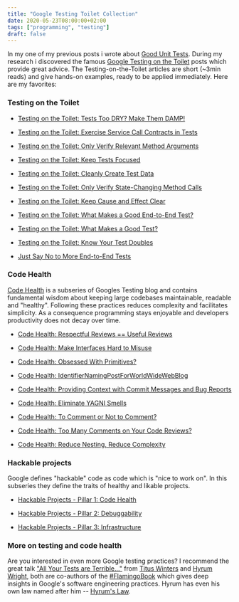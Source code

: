 ```yaml
---
title: "Google Testing Toilet Collection"
date: 2020-05-23T08:00:00+02:00
tags: ["programming", "testing"]
draft: false
---
```


In my one of my previous posts i wrote about [Good Unit
Tests](http://gerlacdt.github.io/posts/unit-testing/). During my
research i discovered the famous [Google Testing on the
Toilet](https://testing.googleblog.com/) posts which provide great
advice. The Testing-on-the-Toilet articles are short (~3min reads) and
give hands-on examples, ready to be applied immediately. Here are my
favorites:

### Testing on the Toilet

* [Testing on the Toilet: Tests Too DRY? Make Them
  DAMP!](https://testing.googleblog.com/2019/12/testing-on-toilet-tests-too-dry-make.html)

* [Testing on the Toilet: Exercise Service Call Contracts in Tests](https://testing.googleblog.com/2018/11/testing-on-toilet-exercise-service-call.html)

* [Testing on the Toilet: Only Verify Relevant Method Arguments](https://testing.googleblog.com/2018/06/testing-on-toilet-only-verify-relevant.html)

* [Testing on the Toilet: Keep Tests Focused](https://testing.googleblog.com/2018/06/testing-on-toilet-keep-tests-focused.html)

* [Testing on the Toilet: Cleanly Create Test Data](https://testing.googleblog.com/2018/02/testing-on-toilet-cleanly-create-test.html)

* [Testing on the Toilet: Only Verify State-Changing Method Calls](https://testing.googleblog.com/2017/12/testing-on-toilet-only-verify-state.html)

* [Testing on the Toilet: Keep Cause and Effect Clear](https://testing.googleblog.com/2017/01/testing-on-toilet-keep-cause-and-effect.html)

* [Testing on the Toilet: What Makes a Good End-to-End Test?](https://testing.googleblog.com/2016/09/testing-on-toilet-what-makes-good-end.html)

* [Testing on the Toilet: What Makes a Good Test?](https://testing.googleblog.com/2014/03/testing-on-toilet-what-makes-good-test.html)

* [Testing on the Toilet: Know Your Test Doubles](https://testing.googleblog.com/2013/07/testing-on-toilet-know-your-test-doubles.html)

* [Just Say No to More End-to-End Tests](https://testing.googleblog.com/2015/04/just-say-no-to-more-end-to-end-tests.html)


### Code Health

[Code
Health](https://testing.googleblog.com/2017/04/code-health-googles-internal-code.html)
is a subseries of Googles Testing blog and contains fundamental wisdom
about keeping large codebases maintainable, readable and
"healthy". Following these practices reduces complexity and
facilitates simplicity. As a consequence programming stays enjoyable
and developers productivity does not decay over time.


* [Code Health: Respectful Reviews == Useful
  Reviews](https://testing.googleblog.com/2019/11/code-health-respectful-reviews-useful.html)

* [Code Health: Make Interfaces Hard to
  Misuse](https://testing.googleblog.com/2018/07/code-health-make-interfaces-hard-to.html)

* [Code Health: Obsessed With
  Primitives?](https://testing.googleblog.com/2017/11/obsessed-with-primitives.html)

* [Code Health:
  IdentifierNamingPostForWorldWideWebBlog](https://testing.googleblog.com/2017/10/code-health-identifiernamingpostforworl.html)

* [Code Health: Providing Context with Commit Messages and Bug
  Reports](https://testing.googleblog.com/2017/09/code-health-providing-context-with.html)

* [Code Health: Eliminate YAGNI
  Smells](https://testing.googleblog.com/2017/08/code-health-eliminate-yagni-smells.html)

* [Code Health: To Comment or Not to
  Comment?](https://testing.googleblog.com/2017/07/code-health-to-comment-or-not-to-comment.html)

* [Code Health: Too Many Comments on Your Code
  Reviews?](https://testing.googleblog.com/2017/06/code-health-too-many-comments-on-your.html)

* [Code Health: Reduce Nesting, Reduce
  Complexity](https://testing.googleblog.com/2017/06/code-health-reduce-nesting-reduce.html)


### Hackable projects

Google defines "hackable" code as code which is "nice to work on". In
this subseries they define the traits of healthy and likable projects.

* [Hackable Projects - Pillar 1: Code
  Health](https://testing.googleblog.com/2016/08/hackable-projects.html)

* [Hackable Projects - Pillar 2:
  Debuggability](https://testing.googleblog.com/2016/10/hackable-projects-pillar-2-debuggability.html)

* [Hackable Projects - Pillar 3:
  Infrastructure](https://testing.googleblog.com/2016/11/hackable-projects-pillar-3.html)


### More on testing and code health

Are you interested in even more Google testing practices? I recommend
the great talk ["All Your Tests are
Terrible..."](https://www.youtube.com/watch?v=u5senBJUkPc) from [Titus
Winters](https://twitter.com/tituswinters) and [Hyrum
Wright](https://twitter.com/hyrumwright), both are co-authors of the
[#FlamingoBook](https://www.oreilly.com/library/view/software-engineering-at/9781492082781/)
which gives deep insights in Google's software engineering
practices. Hyrum has even his own law named after him -- [Hyrum's
Law](https://www.hyrumslaw.com/).
